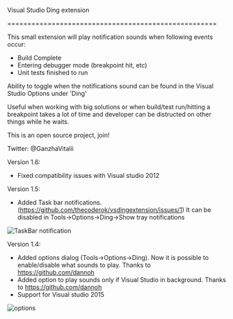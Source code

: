 Visual Studio Ding extension

====================================================

This small extension will play notification sounds when following events occur:
- Build Complete
- Entering debugger mode (breakpoint hit, etc)
- Unit tests finished to run

Ability to toggle when the notifications sound can be found in the Visual Studio Options under 'Ding'

Useful when working with big solutions or when build/test run/hitting a breakpoint takes a lot of time and developer can be distructed on other things while he waits.

This is an open source project, join!

Twitter: @GanzhaVitalii

Version 1.6:
* Fixed compatibility issues with Visual studio 2012

Version 1.5:
* Added Task bar notifications. (https://github.com/thecoderok/vsdingextension/issues/1)
	It can be disabled in Tools->Options->Ding->Show tray notifications

![TaskBar notification](https://cloud.githubusercontent.com/assets/3173477/8140297/3633fb52-110f-11e5-8e53-4fcad670bd82.PNG)


Version 1.4:
* Added options dialog (Tools->Options->Ding). Now it is possible to enable/disable what sounds to play. Thanks to https://github.com/dannoh
* Added option to play sounds only if Visual Studio in background. Thanks to https://github.com/dannoh
* Support for Visual studio 2015

![options](https://cloud.githubusercontent.com/assets/3173477/8140335/89a7e618-110f-11e5-94e2-d626fefb5680.png)

